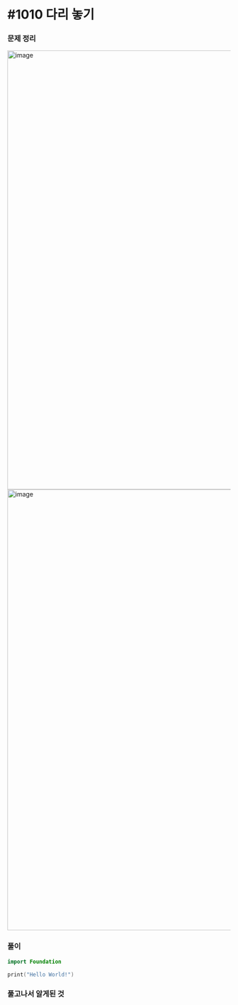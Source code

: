 # #1010 다리 놓기

### 문제 정리
<img width="989" alt="image" src="https://user-images.githubusercontent.com/60254939/161983610-2543a30d-6dfb-4cfc-acc3-349e26a596a0.png">
<img width="993" alt="image" src="https://user-images.githubusercontent.com/60254939/161983638-bf7b32e4-2114-49d6-9c7f-93e1be6a60bb.png">



### 풀이



```Swift
import Foundation

print("Hello World!")

```



### 풀고나서 알게된 것
